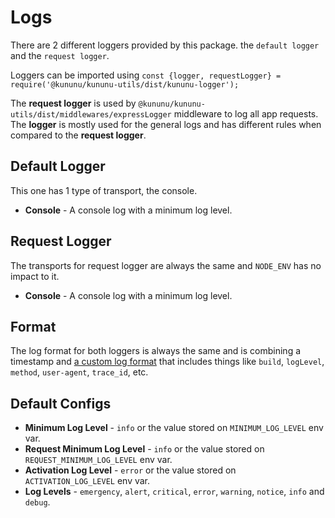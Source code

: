 # Logs

There are 2 different loggers provided by this package. the `default logger` and the `request logger`.

Loggers can be imported using 
`const {logger, requestLogger} = require('@kununu/kununu-utils/dist/kununu-logger');`

The **request logger** is used by `@kununu/kununu-utils/dist/middlewares/expressLogger` middleware to log all app requests. The **logger** is mostly used for the general logs and has different rules when compared to the **request logger**.


## Default Logger
This one has 1 type of transport, the console.
 - **Console** - A console log with a minimum log level.

## Request Logger
 
The transports for request logger are always the same and `NODE_ENV` has no impact to it.
- **Console** - A console log with a minimum log level.

## Format
The log format for both loggers is always the same and is combining a timestamp and [a custom log format](https://github.com/kununu/client-gear/blob/28035c4e6d4ea00e85f88d575bde88e567a190da/packages/kununu-utils/kununu-logger/format-node-request/index.js#L13) that includes things like `build`, `logLevel`, `method`, `user-agent`, `trace_id`, etc.

## Default Configs

- **Minimum Log Level** - `info` or the value stored on `MINIMUM_LOG_LEVEL` env var.
- **Request Minimum Log Level** - `info` or the value stored on `REQUEST_MINIMUM_LOG_LEVEL` env var.
- **Activation Log Level** - `error` or the value stored on `ACTIVATION_LOG_LEVEL` env var.
- **Log Levels** - `emergency`, `alert`, `critical`, `error`, `warning`, `notice`, `info` and `debug`.